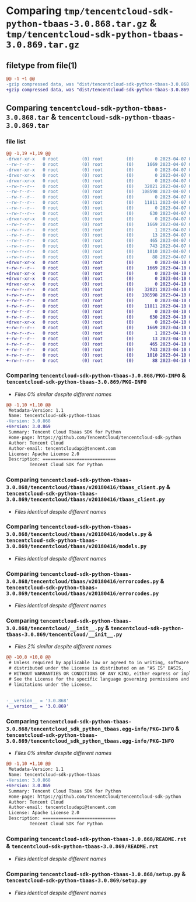 # Comparing `tmp/tencentcloud-sdk-python-tbaas-3.0.868.tar.gz` & `tmp/tencentcloud-sdk-python-tbaas-3.0.869.tar.gz`

## filetype from file(1)

```diff
@@ -1 +1 @@
-gzip compressed data, was "dist/tencentcloud-sdk-python-tbaas-3.0.868.tar", last modified: Fri Apr  7 00:56:40 2023, max compression
+gzip compressed data, was "dist/tencentcloud-sdk-python-tbaas-3.0.869.tar", last modified: Mon Apr 10 03:13:56 2023, max compression
```

## Comparing `tencentcloud-sdk-python-tbaas-3.0.868.tar` & `tencentcloud-sdk-python-tbaas-3.0.869.tar`

### file list

```diff
@@ -1,19 +1,19 @@
-drwxr-xr-x   0 root         (0) root         (0)        0 2023-04-07 00:56:40.000000 tencentcloud-sdk-python-tbaas-3.0.868/
--rw-r--r--   0 root         (0) root         (0)     1669 2023-04-07 00:56:40.000000 tencentcloud-sdk-python-tbaas-3.0.868/PKG-INFO
-drwxr-xr-x   0 root         (0) root         (0)        0 2023-04-07 00:56:40.000000 tencentcloud-sdk-python-tbaas-3.0.868/tencentcloud/
-drwxr-xr-x   0 root         (0) root         (0)        0 2023-04-07 00:56:40.000000 tencentcloud-sdk-python-tbaas-3.0.868/tencentcloud/tbaas/
-drwxr-xr-x   0 root         (0) root         (0)        0 2023-04-07 00:56:40.000000 tencentcloud-sdk-python-tbaas-3.0.868/tencentcloud/tbaas/v20180416/
--rw-r--r--   0 root         (0) root         (0)    32021 2023-04-07 00:56:40.000000 tencentcloud-sdk-python-tbaas-3.0.868/tencentcloud/tbaas/v20180416/tbaas_client.py
--rw-r--r--   0 root         (0) root         (0)   108598 2023-04-07 00:56:40.000000 tencentcloud-sdk-python-tbaas-3.0.868/tencentcloud/tbaas/v20180416/models.py
--rw-r--r--   0 root         (0) root         (0)        0 2023-04-07 00:56:40.000000 tencentcloud-sdk-python-tbaas-3.0.868/tencentcloud/tbaas/v20180416/__init__.py
--rw-r--r--   0 root         (0) root         (0)    11811 2023-04-07 00:56:40.000000 tencentcloud-sdk-python-tbaas-3.0.868/tencentcloud/tbaas/v20180416/errorcodes.py
--rw-r--r--   0 root         (0) root         (0)        0 2023-04-07 00:56:40.000000 tencentcloud-sdk-python-tbaas-3.0.868/tencentcloud/tbaas/__init__.py
--rw-r--r--   0 root         (0) root         (0)      630 2023-04-07 00:56:40.000000 tencentcloud-sdk-python-tbaas-3.0.868/tencentcloud/__init__.py
-drwxr-xr-x   0 root         (0) root         (0)        0 2023-04-07 00:56:40.000000 tencentcloud-sdk-python-tbaas-3.0.868/tencentcloud_sdk_python_tbaas.egg-info/
--rw-r--r--   0 root         (0) root         (0)     1669 2023-04-07 00:56:40.000000 tencentcloud-sdk-python-tbaas-3.0.868/tencentcloud_sdk_python_tbaas.egg-info/PKG-INFO
--rw-r--r--   0 root         (0) root         (0)        1 2023-04-07 00:56:40.000000 tencentcloud-sdk-python-tbaas-3.0.868/tencentcloud_sdk_python_tbaas.egg-info/dependency_links.txt
--rw-r--r--   0 root         (0) root         (0)       13 2023-04-07 00:56:40.000000 tencentcloud-sdk-python-tbaas-3.0.868/tencentcloud_sdk_python_tbaas.egg-info/top_level.txt
--rw-r--r--   0 root         (0) root         (0)      465 2023-04-07 00:56:40.000000 tencentcloud-sdk-python-tbaas-3.0.868/tencentcloud_sdk_python_tbaas.egg-info/SOURCES.txt
--rw-r--r--   0 root         (0) root         (0)      743 2023-04-07 00:56:40.000000 tencentcloud-sdk-python-tbaas-3.0.868/README.rst
--rw-r--r--   0 root         (0) root         (0)     1010 2023-04-07 00:56:40.000000 tencentcloud-sdk-python-tbaas-3.0.868/setup.py
--rw-r--r--   0 root         (0) root         (0)       88 2023-04-07 00:56:40.000000 tencentcloud-sdk-python-tbaas-3.0.868/setup.cfg
+drwxr-xr-x   0 root         (0) root         (0)        0 2023-04-10 03:13:56.000000 tencentcloud-sdk-python-tbaas-3.0.869/
+-rw-r--r--   0 root         (0) root         (0)     1669 2023-04-10 03:13:56.000000 tencentcloud-sdk-python-tbaas-3.0.869/PKG-INFO
+drwxr-xr-x   0 root         (0) root         (0)        0 2023-04-10 03:13:56.000000 tencentcloud-sdk-python-tbaas-3.0.869/tencentcloud/
+drwxr-xr-x   0 root         (0) root         (0)        0 2023-04-10 03:13:56.000000 tencentcloud-sdk-python-tbaas-3.0.869/tencentcloud/tbaas/
+drwxr-xr-x   0 root         (0) root         (0)        0 2023-04-10 03:13:56.000000 tencentcloud-sdk-python-tbaas-3.0.869/tencentcloud/tbaas/v20180416/
+-rw-r--r--   0 root         (0) root         (0)    32021 2023-04-10 03:13:56.000000 tencentcloud-sdk-python-tbaas-3.0.869/tencentcloud/tbaas/v20180416/tbaas_client.py
+-rw-r--r--   0 root         (0) root         (0)   108598 2023-04-10 03:13:56.000000 tencentcloud-sdk-python-tbaas-3.0.869/tencentcloud/tbaas/v20180416/models.py
+-rw-r--r--   0 root         (0) root         (0)        0 2023-04-10 03:13:56.000000 tencentcloud-sdk-python-tbaas-3.0.869/tencentcloud/tbaas/v20180416/__init__.py
+-rw-r--r--   0 root         (0) root         (0)    11811 2023-04-10 03:13:56.000000 tencentcloud-sdk-python-tbaas-3.0.869/tencentcloud/tbaas/v20180416/errorcodes.py
+-rw-r--r--   0 root         (0) root         (0)        0 2023-04-10 03:13:56.000000 tencentcloud-sdk-python-tbaas-3.0.869/tencentcloud/tbaas/__init__.py
+-rw-r--r--   0 root         (0) root         (0)      630 2023-04-10 03:13:56.000000 tencentcloud-sdk-python-tbaas-3.0.869/tencentcloud/__init__.py
+drwxr-xr-x   0 root         (0) root         (0)        0 2023-04-10 03:13:56.000000 tencentcloud-sdk-python-tbaas-3.0.869/tencentcloud_sdk_python_tbaas.egg-info/
+-rw-r--r--   0 root         (0) root         (0)     1669 2023-04-10 03:13:56.000000 tencentcloud-sdk-python-tbaas-3.0.869/tencentcloud_sdk_python_tbaas.egg-info/PKG-INFO
+-rw-r--r--   0 root         (0) root         (0)        1 2023-04-10 03:13:56.000000 tencentcloud-sdk-python-tbaas-3.0.869/tencentcloud_sdk_python_tbaas.egg-info/dependency_links.txt
+-rw-r--r--   0 root         (0) root         (0)       13 2023-04-10 03:13:56.000000 tencentcloud-sdk-python-tbaas-3.0.869/tencentcloud_sdk_python_tbaas.egg-info/top_level.txt
+-rw-r--r--   0 root         (0) root         (0)      465 2023-04-10 03:13:56.000000 tencentcloud-sdk-python-tbaas-3.0.869/tencentcloud_sdk_python_tbaas.egg-info/SOURCES.txt
+-rw-r--r--   0 root         (0) root         (0)      743 2023-04-10 03:13:56.000000 tencentcloud-sdk-python-tbaas-3.0.869/README.rst
+-rw-r--r--   0 root         (0) root         (0)     1010 2023-04-10 03:13:56.000000 tencentcloud-sdk-python-tbaas-3.0.869/setup.py
+-rw-r--r--   0 root         (0) root         (0)       88 2023-04-10 03:13:56.000000 tencentcloud-sdk-python-tbaas-3.0.869/setup.cfg
```

### Comparing `tencentcloud-sdk-python-tbaas-3.0.868/PKG-INFO` & `tencentcloud-sdk-python-tbaas-3.0.869/PKG-INFO`

 * *Files 0% similar despite different names*

```diff
@@ -1,10 +1,10 @@
 Metadata-Version: 1.1
 Name: tencentcloud-sdk-python-tbaas
-Version: 3.0.868
+Version: 3.0.869
 Summary: Tencent Cloud Tbaas SDK for Python
 Home-page: https://github.com/TencentCloud/tencentcloud-sdk-python
 Author: Tencent Cloud
 Author-email: tencentcloudapi@tencent.com
 License: Apache License 2.0
 Description: ============================
         Tencent Cloud SDK for Python
```

### Comparing `tencentcloud-sdk-python-tbaas-3.0.868/tencentcloud/tbaas/v20180416/tbaas_client.py` & `tencentcloud-sdk-python-tbaas-3.0.869/tencentcloud/tbaas/v20180416/tbaas_client.py`

 * *Files identical despite different names*

### Comparing `tencentcloud-sdk-python-tbaas-3.0.868/tencentcloud/tbaas/v20180416/models.py` & `tencentcloud-sdk-python-tbaas-3.0.869/tencentcloud/tbaas/v20180416/models.py`

 * *Files identical despite different names*

### Comparing `tencentcloud-sdk-python-tbaas-3.0.868/tencentcloud/tbaas/v20180416/errorcodes.py` & `tencentcloud-sdk-python-tbaas-3.0.869/tencentcloud/tbaas/v20180416/errorcodes.py`

 * *Files identical despite different names*

### Comparing `tencentcloud-sdk-python-tbaas-3.0.868/tencentcloud/__init__.py` & `tencentcloud-sdk-python-tbaas-3.0.869/tencentcloud/__init__.py`

 * *Files 2% similar despite different names*

```diff
@@ -10,8 +10,8 @@
 # Unless required by applicable law or agreed to in writing, software
 # distributed under the License is distributed on an "AS IS" BASIS,
 # WITHOUT WARRANTIES OR CONDITIONS OF ANY KIND, either express or implied.
 # See the License for the specific language governing permissions and
 # limitations under the License.
 
 
-__version__ = '3.0.868'
+__version__ = '3.0.869'
```

### Comparing `tencentcloud-sdk-python-tbaas-3.0.868/tencentcloud_sdk_python_tbaas.egg-info/PKG-INFO` & `tencentcloud-sdk-python-tbaas-3.0.869/tencentcloud_sdk_python_tbaas.egg-info/PKG-INFO`

 * *Files 0% similar despite different names*

```diff
@@ -1,10 +1,10 @@
 Metadata-Version: 1.1
 Name: tencentcloud-sdk-python-tbaas
-Version: 3.0.868
+Version: 3.0.869
 Summary: Tencent Cloud Tbaas SDK for Python
 Home-page: https://github.com/TencentCloud/tencentcloud-sdk-python
 Author: Tencent Cloud
 Author-email: tencentcloudapi@tencent.com
 License: Apache License 2.0
 Description: ============================
         Tencent Cloud SDK for Python
```

### Comparing `tencentcloud-sdk-python-tbaas-3.0.868/README.rst` & `tencentcloud-sdk-python-tbaas-3.0.869/README.rst`

 * *Files identical despite different names*

### Comparing `tencentcloud-sdk-python-tbaas-3.0.868/setup.py` & `tencentcloud-sdk-python-tbaas-3.0.869/setup.py`

 * *Files identical despite different names*

